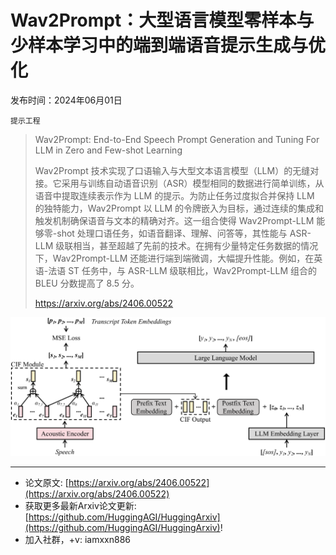 # Wav2Prompt：大型语言模型零样本与少样本学习中的端到端语音提示生成与优化
发布时间：2024年06月01日

`提示工程`
> Wav2Prompt: End-to-End Speech Prompt Generation and Tuning For LLM in Zero and Few-shot Learning
>
> Wav2Prompt 技术实现了口语输入与大型文本语言模型（LLM）的无缝对接。它采用与训练自动语音识别（ASR）模型相同的数据进行简单训练，从语音中提取连续表示作为 LLM 的提示。为防止任务过度拟合并保持 LLM 的独特能力，Wav2Prompt 以 LLM 的令牌嵌入为目标，通过连续的集成和触发机制确保语音与文本的精确对齐。这一组合使得 Wav2Prompt-LLM 能够零-shot 处理口语任务，如语音翻译、理解、问答等，其性能与 ASR-LLM 级联相当，甚至超越了先前的技术。在拥有少量特定任务数据的情况下，Wav2Prompt-LLM 还能进行端到端微调，大幅提升性能。例如，在英语-法语 ST 任务中，与 ASR-LLM 级联相比，Wav2Prompt-LLM 组合的 BLEU 分数提高了 8.5 分。
>
> https://arxiv.org/abs/2406.00522

![](https://raw.githubusercontent.com/HuggingAGI/HuggingArxiv/main/paper_images/2406.00522/x1.png)

<hr />

- 论文原文: [https://arxiv.org/abs/2406.00522](https://arxiv.org/abs/2406.00522)
- 获取更多最新Arxiv论文更新: [https://github.com/HuggingAGI/HuggingArxiv](https://github.com/HuggingAGI/HuggingArxiv)!
- 加入社群，+v: iamxxn886